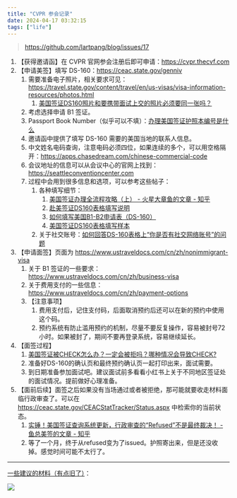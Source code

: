 ```yaml
---
title: "CVPR 参会记录"
date: 2024-04-17 03:32:15
tags: ["life"]
---
```


<!--more-->

> <https://github.com/lartpang/blog/issues/17>

1. 【获得邀请函】在 CVPR 官网参会注册后即可申请：<https://cvpr.thecvf.com>
2. 【申请美签】填写 DS-160：<https://ceac.state.gov/genniv>
    1. 需要准备电子照片，相关要求可见：<https://travel.state.gov/content/travel/en/us-visas/visa-information-resources/photos.html>
        1. [美国签证DS160照片和要携带面试上交的照片必须要同一张吗？](https://www.meiguo-qianzheng.com/qitaqianzhengwenti/393.html)
    2. 考虑选择申请 B1 签证。
    3. Passport Book Number（似乎可以不填）：[办理美国签证护照本编号是什么](https://www.citicbank.com/about/companynews/citicwiki/visafees/202502/t20250208_840231.html)
    4. 邀请函中提供了填写 DS-160 需要的美国当地的联系人信息。
    5. 中文姓名电码查询，注意电码必须四位，如果连续的多个，可以用空格隔开：<https://apps.chasedream.com/chinese-commercial-code>
    6. 会议地址的信息可以从会议中心的官网上找到：<https://seattleconventioncenter.com>
    7. 过程中会用到很多信息和选项，可以参考这些帖子：
        1. 各种填写细节：
            1. [美国签证办理全流程攻略（上） - 火星大章鱼的文章 - 知乎](https://zhuanlan.zhihu.com/p/635554105)
            2. [赴美签证DS160表格填写说明](https://www.zhihu.com/tardis/zm/art/238155975)
            3. [如何填写美国B1-B2申请表（DS-160）](http://www.ailvxing.com/info-103-22538-0.html)
            4. [美国签证DS160表格填写样本](https://www.meilvtong.com/viewthread.php?tid=19)
        5. 关于社交账号：[如何回答DS-160表格上“你是否有社交网络账号”的问题](https://sevissavvy.com/ds-160-social-media-presence-cn/)
6. 【申请面签】页面为 <https://www.ustraveldocs.com/cn/zh/nonimmigrant-visa>
    1. 关于 B1 签证的一些要求：<https://www.ustraveldocs.com/cn/zh/business-visa>
    2. 关于费用支付的一些信息：<https://www.ustraveldocs.com/cn/zh/payment-options>
    3. 【注意事项】
        1. 费用支付后，记住支付码，后面取消预约后还可以在新的预约中使用这个码。
        2. 预约系统有防止滥用预约的机制，尽量不要反复操作，容易被封号72小时。如果被封了，期间不要再登录系统，容易继续延长。
7. 【面签过程】
    1. [美国签证被CHECK怎么办？一定会被拒吗？哪种情况会导致CHECK?](https://www.sohu.com/a/624182528_121061754)
    2. 准备好DS-160的确认页和最终预约确认页一起打印出来，面试需要。
    3. 到日期准备参加面试吧。建议面试前多看看小红书上关于不同地区签证处的面试情况。提前做好心理准备。
8. 【面前后续】面签之后如果没有当场通过或者被拒绝，那可能就要收走材料面临行政审查了。可以在 <https://ceac.state.gov/CEACStatTracker/Status.aspx> 中检索你的当前状态。
    1. [实锤！美国签证查询系统更新，行政审查的“Refused”不是最终裁决！ - 鱼总美签的文章 - 知乎](https://zhuanlan.zhihu.com/p/113057894)
    2. 等了一个月，终于从refused变为了issued。护照寄出来，但是还没收掉。感觉时间可能不太行了。

---

[一些建议的材料（有点旧了）](https://zhuanlan.zhihu.com/p/35256544)：

![](https://pic3.zhimg.com/80/v2-ea7a4a454735e9874a8b2cc27cd87972_720w.webp)